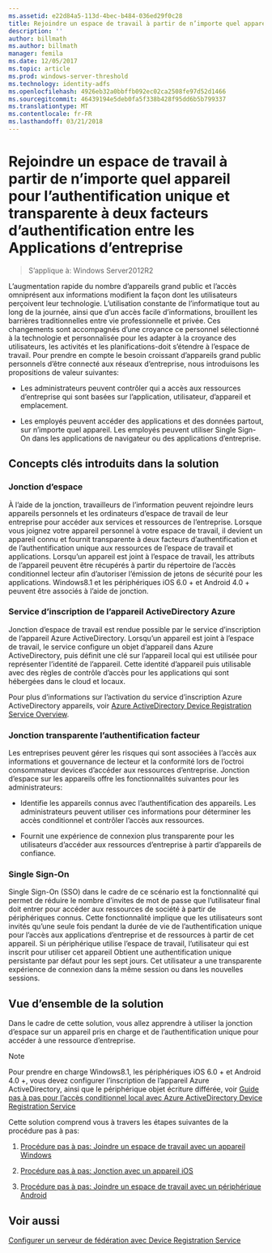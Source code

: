 ```yaml
---
ms.assetid: e22d84a5-113d-4bec-b484-036ed29f0c28
title: Rejoindre un espace de travail à partir de n’importe quel appareil pour l’authentification unique et transparente à deux facteurs d’authentification entre les Applications d’entreprise
description: ''
author: billmath
ms.author: billmath
manager: femila
ms.date: 12/05/2017
ms.topic: article
ms.prod: windows-server-threshold
ms.technology: identity-adfs
ms.openlocfilehash: 4926eb32a0bbffb092ec02ca2508fe97d52d1466
ms.sourcegitcommit: 46439194e5deb0fa5f338b428f95dd6b5b799337
ms.translationtype: MT
ms.contentlocale: fr-FR
ms.lasthandoff: 03/21/2018
---
```

# <a name="join-to-workplace-from-any-device-for-sso-and-seamless-second-factor-authentication-across-company-applications"></a>Rejoindre un espace de travail à partir de n’importe quel appareil pour l’authentification unique et transparente à deux facteurs d’authentification entre les Applications d’entreprise

>S’applique à: Windows Server2012R2

L’augmentation rapide du nombre d’appareils grand public et l’accès omniprésent aux informations modifient la façon dont les utilisateurs perçoivent leur technologie. L’utilisation constante de l’informatique tout au long de la journée, ainsi que d’un accès facile d’informations, brouillent les barrières traditionnelles entre vie professionnelle et privée. Ces changements sont accompagnés d’une croyance ce personnel sélectionné à la technologie et personnalisée pour les adapter à la croyance des utilisateurs, les activités et les planifications-doit s’étendre à l’espace de travail. Pour prendre en compte le besoin croissant d’appareils grand public personnels d’être connecté aux réseaux d’entreprise, nous introduisons les propositions de valeur suivantes:

-   Les administrateurs peuvent contrôler qui a accès aux ressources d’entreprise qui sont basées sur l’application, utilisateur, d’appareil et emplacement.

-   Les employés peuvent accéder des applications et des données partout, sur n’importe quel appareil. Les employés peuvent utiliser Single Sign-On dans les applications de navigateur ou des applications d’entreprise.

## <a name="key-concepts-introduced-in-the-solution"></a>Concepts clés introduits dans la solution

### <a name="workplace-join"></a>Jonction d’espace
À l’aide de la jonction, travailleurs de l’information peuvent rejoindre leurs appareils personnels et les ordinateurs d’espace de travail de leur entreprise pour accéder aux services et ressources de l’entreprise. Lorsque vous joignez votre appareil personnel à votre espace de travail, il devient un appareil connu et fournit transparente à deux facteurs d’authentification et de l’authentification unique aux ressources de l’espace de travail et applications. Lorsqu’un appareil est joint à l’espace de travail, les attributs de l’appareil peuvent être récupérés à partir du répertoire de l’accès conditionnel lecteur afin d’autoriser l’émission de jetons de sécurité pour les applications. Windows8.1 et les périphériques iOS 6.0 + et Android 4.0 + peuvent être associés à l’aide de jonction.

### <a name="BKMK_DRS"></a>Service d’inscription de l’appareil ActiveDirectory Azure
Jonction d’espace de travail est rendue possible par le service d’inscription de l’appareil Azure ActiveDirectory. Lorsqu’un appareil est joint à l’espace de travail, le service configure un objet d’appareil dans Azure ActiveDirectory, puis définit une clé sur l’appareil local qui est utilisée pour représenter l’identité de l’appareil. Cette identité d’appareil puis utilisable avec des règles de contrôle d’accès pour les applications qui sont hébergées dans le cloud et locaux.

Pour plus d’informations sur l’activation du service d’inscription Azure ActiveDirectory appareils, voir [Azure ActiveDirectory Device Registration Service Overview](https://msdn.microsoft.com/6a14cb1f-a058-4453-8ede-d9f4a66a7073.aspx).

### <a name="workplace-join-as-a-seamless-second-factor-authentication"></a>Jonction transparente l’authentification facteur
Les entreprises peuvent gérer les risques qui sont associées à l’accès aux informations et gouvernance de lecteur et la conformité lors de l’octroi consommateur devices d’accéder aux ressources d’entreprise. Jonction d’espace sur les appareils offre les fonctionnalités suivantes pour les administrateurs:

-   Identifie les appareils connus avec l’authentification des appareils. Les administrateurs peuvent utiliser ces informations pour déterminer les accès conditionnel et contrôler l’accès aux ressources.

-   Fournit une expérience de connexion plus transparente pour les utilisateurs d’accéder aux ressources d’entreprise à partir d’appareils de confiance.

### <a name="single-sign-on"></a>Single Sign-On
Single Sign-On (SSO) dans le cadre de ce scénario est la fonctionnalité qui permet de réduire le nombre d’invites de mot de passe que l’utilisateur final doit entrer pour accéder aux ressources de société à partir de périphériques connus. Cette fonctionnalité implique que les utilisateurs sont invités qu’une seule fois pendant la durée de vie de l’authentification unique pour l’accès aux applications d’entreprise et de ressources à partir de cet appareil. Si un périphérique utilise l’espace de travail, l’utilisateur qui est inscrit pour utiliser cet appareil Obtient une authentification unique persistante par défaut pour les sept jours. Cet utilisateur a une transparente expérience de connexion dans la même session ou dans les nouvelles sessions.

## <a name="solution-overview"></a>Vue d’ensemble de la solution
Dans le cadre de cette solution, vous allez apprendre à utiliser la jonction d’espace sur un appareil pris en charge et de l’authentification unique pour accéder à une ressource d’entreprise.

> [!NOTE]
> Pour prendre en charge Windows8.1, les périphériques iOS 6.0 + et Android 4.0 +, vous devez configurer l’inscription de l’appareil Azure ActiveDirectory, ainsi que le périphérique objet écriture différée, voir [Guide pas à pas pour l’accès conditionnel local avec Azure ActiveDirectory Device Registration Service](https://msdn.microsoft.com/library/azure/dn788908.aspx)

Cette solution comprend vous à travers les étapes suivantes de la procédure pas à pas:

1.  [Procédure pas à pas: Joindre un espace de travail avec un appareil Windows](../../ad-fs/operations/Walkthrough--Workplace-Join-with-a-Windows-Device.md)

2.  [Procédure pas à pas: Jonction avec un appareil iOS](../../ad-fs/operations/Walkthrough--Workplace-Join-with-an-iOS-Device.md)

3.  [Procédure pas à pas: Joindre un espace de travail avec un périphérique Android](../../ad-fs/operations/walkthrough--workplace-join-to-an-android-device.md)

## <a name="see-also"></a>Voir aussi
[Configurer un serveur de fédération avec Device Registration Service](../deployment/configure-a-federation-server-with-device-registration-service.md)



